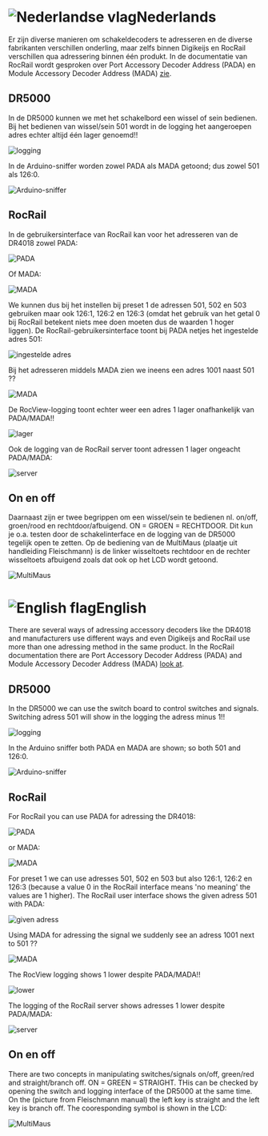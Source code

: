 # ![Nederlandse vlag](../../images/nl.gif)Nederlands

Er zijn diverse manieren om schakeldecoders te adresseren en de diverse fabrikanten verschillen onderling, maar zelfs binnen Digikeijs en RocRail verschillen qua adressering binnen één produkt. In de documentatie van RocRail wordt gesproken over Port Accessory Decoder Address (PADA) en Module Accessory Decoder Address (MADA) [zie](https://wiki.rocrail.net/doku.php?id=addressing-nl).

## DR5000
In de DR5000 kunnen we met het schakelbord een wissel of sein bedienen. Bij het bedienen van wissel/sein 501 wordt in de logging het aangeroepen adres echter altijd één lager genoemd!!

![logging](./images/DR5000_adress_one_down.png)

In de Arduino-sniffer worden zowel PADA als MADA getoond; dus zowel 501 als 126:0.

![Arduino-sniffer](./images/DR4018_sniffer_output.png)

## RocRail
In de gebruikersinterface van RocRail kan voor het adresseren van de DR4018 zowel PADA:

![PADA](./images/DR4018_RocRail_PADA_adressing.png)

Of MADA:

![MADA](./images/DR4018_RocRail_MADA_adressing.png)

We kunnen dus bij het instellen bij preset 1 de adressen 501, 502 en 503 gebruiken maar ook 126:1, 126:2 en 126:3 (omdat het gebruik van het getal 0 bij RocRail betekent niets mee doen moeten dus de waarden 1 hoger liggen).
De RocRail-gebruikersinterface toont bij PADA netjes het ingestelde adres 501:

![ingestelde adres](./images/DR4018_RocRail_Userinterface.png)

Bij het adresseren middels MADA  zien we ineens een adres 1001 naast 501 ??

![MADA](./images/DR4018_RocRail_UserinterfaceMADA.png)

De RocView-logging toont echter weer een adres 1 lager onafhankelijk van PADA/MADA!!

![lager](./images/DR4018_RocRail_Logging.png)

Ook de logging van de RocRail server toont adressen 1 lager ongeacht PADA/MADA:

![server](./images/DR4018_RocRail_server_logging.png)

## On en off
Daarnaast zijn er twee begrippen om een wissel/sein te bedienen nl. on/off, groen/rood en rechtdoor/afbuigend. ON = GROEN = RECHTDOOR. Dit kun je o.a. testen door de schakelinterface en de logging van de DR5000 tegelijk open te zetten. Op de bediening van de MultiMaus (plaatje uit handleiding Fleischmann) is de linker wisseltoets rechtdoor en de rechter wisseltoets afbuigend zoals dat ook op het LCD wordt getoond.

![MultiMaus](./images/MultiMaus.png)

# ![English flag](../../images/gb.gif)English


There are several ways of adressing accessory decoders like the DR4018 and manufacturers use different ways and even Digikeijs and RocRail use more than one adressing method in the same product. In the RocRail documentation there are Port Accessory Decoder Address (PADA) and Module Accessory Decoder Address (MADA) [look at](https://wiki.rocrail.net/doku.php?id=addressing-en).

## DR5000
In the DR5000 we can use the switch board to control switches and signals. Switching adress 501 will show in the logging the adress minus 1!!

![logging](./images/DR5000_adress_one_down.png)

In the Arduino sniffer both PADA en MADA are shown; so both 501 and 126:0.

![Arduino-sniffer](./images/DR4018_sniffer_output.png)

## RocRail
For RocRail you can use PADA for adressing the DR4018:

![PADA](./images/DR4018_RocRail_PADA_adressing.png)

or MADA:

![MADA](./images/DR4018_RocRail_MADA_adressing.png)

For preset 1 we can use adresses 501, 502 en 503 but also 126:1, 126:2 en 126:3 (because a value 0 in the RocRail interface means 'no meaning' the values are 1 higher). The RocRail user interface shows the given adress 501 with PADA:

![given adress](./images/DR4018_RocRail_Userinterface.png)

Using MADA  for adressing the signal we suddenly see an adress 1001 next to 501 ??

![MADA](./images/DR4018_RocRail_UserinterfaceMADA.png)

The RocView logging shows 1 lower  despite PADA/MADA!!

![lower](./images/DR4018_RocRail_Logging.png)

The logging of the RocRail server shows adresses 1 lower despite PADA/MADA:

![server](./images/DR4018_RocRail_server_logging.png)

## On en off
There are two concepts in manipulating switches/signals on/off, green/red and straight/branch off. ON = GREEN = STRAIGHT. THis can be checked by opening the switch and logging interface of the DR5000 at the same time. On the (picture from Fleischmann manual) the left key is straight and the left key is branch off. The cooresponding symbol is shown in the LCD:

![MultiMaus](./images/MultiMaus.png)
